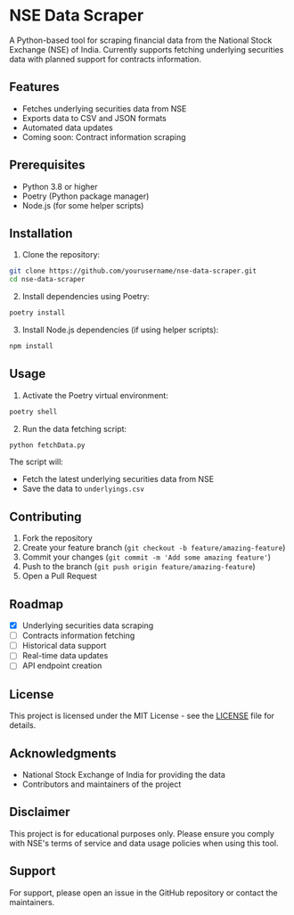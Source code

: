 # NSE Data Scraper

A Python-based tool for scraping financial data from the National Stock Exchange (NSE) of India. Currently supports fetching underlying securities data with planned support for contracts information.

## Features

- Fetches underlying securities data from NSE
- Exports data to CSV and JSON formats
- Automated data updates
- Coming soon: Contract information scraping

## Prerequisites

- Python 3.8 or higher
- Poetry (Python package manager)
- Node.js (for some helper scripts)

## Installation

1. Clone the repository: 
```bash
git clone https://github.com/yourusername/nse-data-scraper.git
cd nse-data-scraper
```

2. Install dependencies using Poetry:
```bash
poetry install
```

3. Install Node.js dependencies (if using helper scripts):
```bash
npm install
```

## Usage

1. Activate the Poetry virtual environment:
```bash
poetry shell
```

2. Run the data fetching script:
```bash
python fetchData.py
```

The script will:
- Fetch the latest underlying securities data from NSE
- Save the data to `underlyings.csv`

## Contributing

1. Fork the repository
2. Create your feature branch (`git checkout -b feature/amazing-feature`)
3. Commit your changes (`git commit -m 'Add some amazing feature'`)
4. Push to the branch (`git push origin feature/amazing-feature`)
5. Open a Pull Request

## Roadmap

- [x] Underlying securities data scraping
- [ ] Contracts information fetching
- [ ] Historical data support
- [ ] Real-time data updates
- [ ] API endpoint creation

## License

This project is licensed under the MIT License - see the [LICENSE](LICENSE) file for details.

## Acknowledgments

- National Stock Exchange of India for providing the data
- Contributors and maintainers of the project

## Disclaimer

This project is for educational purposes only. Please ensure you comply with NSE's terms of service and data usage policies when using this tool.

## Support

For support, please open an issue in the GitHub repository or contact the maintainers.
